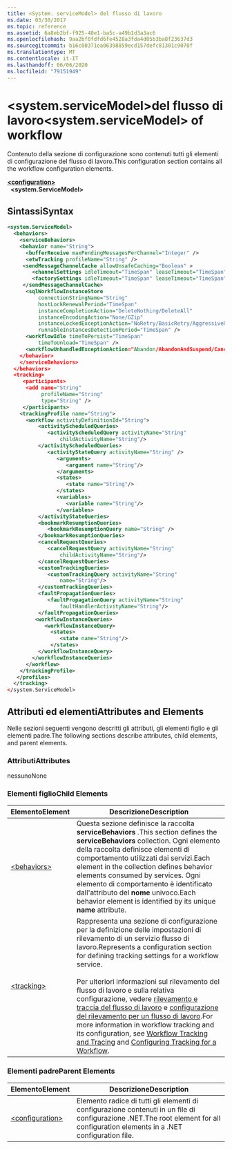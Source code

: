 ```yaml
---
title: <System. serviceModel> del flusso di lavoro
ms.date: 03/30/2017
ms.topic: reference
ms.assetid: 6a8eb2bf-f925-40e1-ba5c-a49b1d3a3ac6
ms.openlocfilehash: 9aa2bf0fdfd6fe4528a3fda4d05b3ba8f23637d3
ms.sourcegitcommit: b16c00371ea06398859ecd157defc81301c9070f
ms.translationtype: MT
ms.contentlocale: it-IT
ms.lasthandoff: 06/06/2020
ms.locfileid: "79151949"
---
```

# <a name="systemservicemodel-of-workflow"></a><span data-ttu-id="77319-102">\<system.serviceModel>del flusso di lavoro</span><span class="sxs-lookup"><span data-stu-id="77319-102">\<system.serviceModel> of workflow</span></span>
<span data-ttu-id="77319-103">Contenuto della sezione di configurazione sono contenuti tutti gli elementi di configurazione del flusso di lavoro.</span><span class="sxs-lookup"><span data-stu-id="77319-103">This configuration section contains all the workflow configuration elements.</span></span>  

[**\<configuration>**](../configuration-element.md)\
&nbsp;&nbsp;**\<system.ServiceModel>**  
  
## <a name="syntax"></a><span data-ttu-id="77319-104">Sintassi</span><span class="sxs-lookup"><span data-stu-id="77319-104">Syntax</span></span>  
  
```xml  
<system.ServiceModel>  
  <behaviors>  
    <serviceBehaviors>  
    <behavior name="String">  
      <bufferReceive maxPendingMessagesPerChannel="Integer" />  
      <etwTracking profileName="String" />  
     <sendMessageChannelCache allowUnsafeCaching="Boolean" >
        <channelSettings idleTimeout="TimeSpan" leaseTimeout="TimeSpan" maxItemsInCache="Integer" />  
        <factorySettings idleTimeout="TimeSpan" leaseTimeout="TimeSpan" maxItemsInCache="Integer" />  
     </sendMessageChannelCache>  
      <sqlWorkflowInstanceStore
          connectionStringName="String"
          hostLockRenewalPeriod="TimeSpan"  
          instanceCompletionAction="DeleteNothing/DeleteAll"  
          instanceEncodingAction="None/GZip"  
          instanceLockedExceptionAction="NoRetry/BasicRetry/AggressiveRetry"  
          runnableInstancesDetectionPeriod="TimeSpan" />  
      <workflowIdle timeToPersist="TimeSpan"  
          timeToUnload="TimeSpan" />  
      <workflowUnhandledExceptionAction="Abandon/AbandonAndSuspend/Cancel/Terminate" />  
    </behavior>  
    </serviceBehaviors>  
  </behaviors>  
  <tracking>
     <participants>
      <add name="String"
           profileName="String"  
           type="String" />
     </participants>
    <trackingProfile name="String">  
      <workflow activityDefinitionId="String">  
          <activityScheduledQueries>  
             <activityScheduledQuery activityName="String"  
                 childActivityName="String"/>  
          </activityScheduledQueries>  
             <activityStateQuery activityName="String" />  
                <arguments>  
                   <argument name="String"/>  
                </arguments>  
                <states>  
                   <state name="String"/>  
                </states>  
                <variables>  
                   <variable name="String"/>  
                </variables>  
          </activityStateQueries>  
          <bookmarkResumptionQueries>  
             <bookmarkResumptionQuery name="String" />  
          </bookmarkResumptionQueries>  
          <cancelRequestQueries>  
             <cancelRequestQuery activityName="String"  
                 childActivityName="String"/>  
          </cancelRequestQueries>  
          <customTrackingQueries>  
             <customTrackingQuery activityName="String"  
                 name="String"/>  
          </customTrackingQueries>  
          <faultPropagationQueries>  
             <faultPropagationQuery activityName="String"  
                 faultHandlerActivityName="String"/>  
          </faultPropagationQueries>  
         <workflowInstanceQueries>  
            <workflowInstanceQuery>  
              <states>  
                 <state name="String"/>  
              </states>  
          </workflowInstanceQuery>  
        </workflowInstanceQueries>  
      </workflow>  
    </trackingProfile>
   </profiles>  
  </tracking>  
</system.ServiceModel>  
```  
  
## <a name="attributes-and-elements"></a><span data-ttu-id="77319-105">Attributi ed elementi</span><span class="sxs-lookup"><span data-stu-id="77319-105">Attributes and Elements</span></span>  
 <span data-ttu-id="77319-106">Nelle sezioni seguenti vengono descritti gli attributi, gli elementi figlio e gli elementi padre.</span><span class="sxs-lookup"><span data-stu-id="77319-106">The following sections describe attributes, child elements, and parent elements.</span></span>  
  
### <a name="attributes"></a><span data-ttu-id="77319-107">Attributi</span><span class="sxs-lookup"><span data-stu-id="77319-107">Attributes</span></span>  
 <span data-ttu-id="77319-108">nessuno</span><span class="sxs-lookup"><span data-stu-id="77319-108">None</span></span>  
  
### <a name="child-elements"></a><span data-ttu-id="77319-109">Elementi figlio</span><span class="sxs-lookup"><span data-stu-id="77319-109">Child Elements</span></span>  
  
|<span data-ttu-id="77319-110">Elemento</span><span class="sxs-lookup"><span data-stu-id="77319-110">Element</span></span>|<span data-ttu-id="77319-111">Descrizione</span><span class="sxs-lookup"><span data-stu-id="77319-111">Description</span></span>|  
|-------------|-----------------|  
|[\<behaviors>](behaviors-of-workflow.md)|<span data-ttu-id="77319-112">Questa sezione definisce la raccolta **serviceBehaviors** .</span><span class="sxs-lookup"><span data-stu-id="77319-112">This section defines the **serviceBehaviors** collection.</span></span>  <span data-ttu-id="77319-113">Ogni elemento della raccolta definisce elementi di comportamento utilizzati dai servizi.</span><span class="sxs-lookup"><span data-stu-id="77319-113">Each element in the collection defines behavior elements consumed by services.</span></span> <span data-ttu-id="77319-114">Ogni elemento di comportamento è identificato dall'attributo del **nome** univoco.</span><span class="sxs-lookup"><span data-stu-id="77319-114">Each behavior element is identified by its unique **name** attribute.</span></span>|  
|[\<tracking>](tracking.md)|<span data-ttu-id="77319-115">Rappresenta una sezione di configurazione per la definizione delle impostazioni di rilevamento di un servizio flusso di lavoro.</span><span class="sxs-lookup"><span data-stu-id="77319-115">Represents a configuration section for defining tracking settings for a workflow service.</span></span><br /><br /> <span data-ttu-id="77319-116">Per ulteriori informazioni sul rilevamento del flusso di lavoro e sulla relativa configurazione, vedere [rilevamento e traccia del flusso di lavoro](../../../windows-workflow-foundation/workflow-tracking-and-tracing.md) e [configurazione del rilevamento per un flusso di lavoro](../../../windows-workflow-foundation/configuring-tracking-for-a-workflow.md).</span><span class="sxs-lookup"><span data-stu-id="77319-116">For more information in workflow tracking and its configuration, see [Workflow Tracking and Tracing](../../../windows-workflow-foundation/workflow-tracking-and-tracing.md) and [Configuring Tracking for a Workflow](../../../windows-workflow-foundation/configuring-tracking-for-a-workflow.md).</span></span>|  
  
### <a name="parent-elements"></a><span data-ttu-id="77319-117">Elementi padre</span><span class="sxs-lookup"><span data-stu-id="77319-117">Parent Elements</span></span>  
  
|<span data-ttu-id="77319-118">Elemento</span><span class="sxs-lookup"><span data-stu-id="77319-118">Element</span></span>|<span data-ttu-id="77319-119">Descrizione</span><span class="sxs-lookup"><span data-stu-id="77319-119">Description</span></span>|  
|-------------|-----------------|  
|[\<configuration>](../configuration-element.md)|<span data-ttu-id="77319-120">Elemento radice di tutti gli elementi di configurazione contenuti in un file di configurazione .NET.</span><span class="sxs-lookup"><span data-stu-id="77319-120">The root element for all configuration elements in a .NET configuration file.</span></span>|
